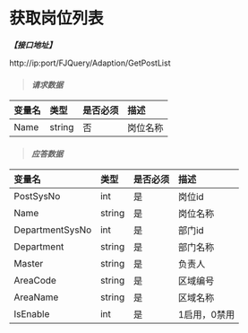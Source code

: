 # 获取岗位列表

_**【接口地址】**_

http://ip:port/FJQuery/Adaption/GetPostList

> #### _请求数据_

| 变量名 | 类型 | 是否必须 | 描述 |
| :--- | :--- | :--- | :--- |
| Name | string | 否 | 岗位名称 |

> #### _应答数据_

| 变量名 | 类型 | 是否必须 | 描述 |
| :--- | :--- | :--- | :--- |
| PostSysNo | int | 是 | 岗位id |
| Name | string | 是 | 岗位名称 |
| DepartmentSysNo | int | 是 | 部门id |
| Department | string | 是 | 部门名称 |
| Master | string | 是 | 负责人 |
| AreaCode | string | 是 | 区域编号 |
| AreaName | string | 是 | 区域名称 |
| IsEnable | int | 是 | 1启用，0禁用 |








